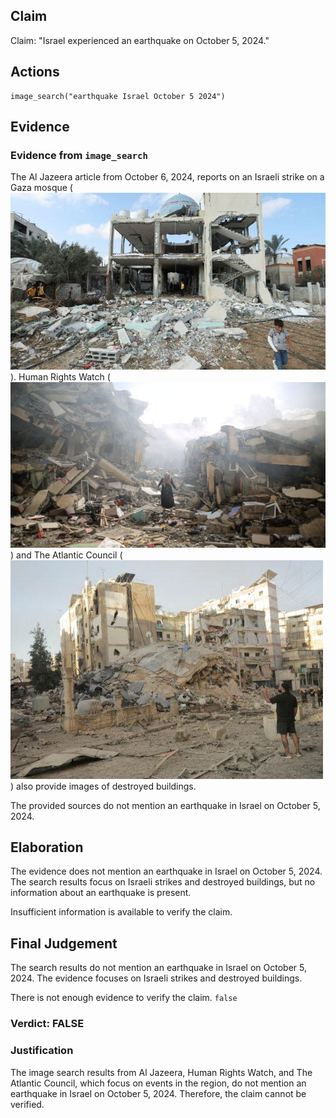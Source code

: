 ## Claim
Claim: "Israel experienced an earthquake on October 5, 2024."

## Actions
```
image_search("earthquake Israel October 5 2024")
```

## Evidence
### Evidence from `image_search`
The Al Jazeera article from October 6, 2024, reports on an Israeli strike on a Gaza mosque (![image 7752](media/2025-08-29_22-02-1756504950-289076.jpg)). Human Rights Watch (![image 7753](media/2025-08-29_22-02-1756504950-509431.jpg)) and The Atlantic Council (![image 7754](media/2025-08-29_22-02-1756504950-822761.jpg)) also provide images of destroyed buildings.

The provided sources do not mention an earthquake in Israel on October 5, 2024.


## Elaboration
The evidence does not mention an earthquake in Israel on October 5, 2024. The search results focus on Israeli strikes and destroyed buildings, but no information about an earthquake is present.

Insufficient information is available to verify the claim.


## Final Judgement
The search results do not mention an earthquake in Israel on October 5, 2024. The evidence focuses on Israeli strikes and destroyed buildings.

There is not enough evidence to verify the claim. `false`


### Verdict: FALSE

### Justification
The image search results from Al Jazeera, Human Rights Watch, and The Atlantic Council, which focus on events in the region, do not mention an earthquake in Israel on October 5, 2024. Therefore, the claim cannot be verified.
